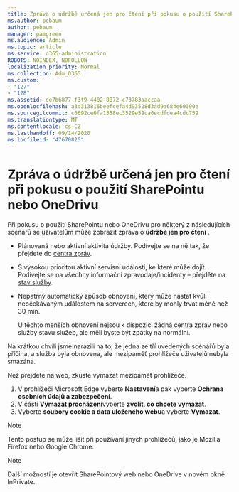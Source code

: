 ```yaml
---
title: Zpráva o údržbě určená jen pro čtení při pokusu o použití SharePointu nebo OneDrivu
ms.author: pebaum
author: pebaum
manager: pamgreen
ms.audience: Admin
ms.topic: article
ms.service: o365-administration
ROBOTS: NOINDEX, NOFOLLOW
localization_priority: Normal
ms.collection: Adm_O365
ms.custom:
- "127"
- "128"
ms.assetid: de7b6877-f3f9-4402-8072-c73783aaccaa
ms.openlocfilehash: a3d313816beefcefa4d93528d3ad9a684e60390e
ms.sourcegitcommit: c6692ce0fa1358ec3529e59ca0ecdfdea4cdc759
ms.translationtype: MT
ms.contentlocale: cs-CZ
ms.lasthandoff: 09/14/2020
ms.locfileid: "47670825"
---
```

# <a name="read-only-for-maintenance-message-when-attempting-to-use-sharepoint-or-onedrive"></a>Zpráva o údržbě určená jen pro čtení při pokusu o použití SharePointu nebo OneDrivu

Při pokusu o použití SharePointu nebo OneDrivu pro některý z následujících scénářů se uživatelům může zobrazit zpráva o **údržbě jen pro čtení** . 

-   Plánovaná nebo aktivní aktivita údržby.  Podívejte se na ně tak, že přejdete do [centra zpráv](https://portal.office.com/adminportal/home#/messagecenter).
-   S vysokou prioritou aktivní servisní události, ke které může dojít. Podívejte se na všechny informační zpravodaje/incidenty – přejděte na [stav služby](https://portal.office.com/adminportal/home#/servicehealth).
-   Nepatrný automatický způsob obnovení, který může nastat kvůli neočekávaným událostem na serverech, které by mohly trvat méně než 30 min. 
    
    U těchto menších obnovení nejsou k dispozici žádná centra zpráv nebo služby stavu služeb, ale měli byste být zpátky na normální.

Na krátkou chvíli jsme narazili na to, že jedna ze tří uvedených scénářů byla příčina, a služba byla obnovena, ale mezipaměť prohlížeče uživatelů nebyla smazána.

Než přejdete na web, zkuste vymazat mezipaměť prohlížeče.

1. V prohlížeči Microsoft Edge vyberte **Nastavení**a pak vyberte **Ochrana osobních údajů a zabezpečení**.
2. V části **Vymazat procházení**vyberte **zvolit, co chcete vymazat**.
3. Vyberte **soubory cookie a data uloženého webu**a vyberte **Vymazat**.

>[!Note] 
> Tento postup se může lišit při používání jiných prohlížečů, jako je Mozilla Firefox nebo Google Chrome.

>[!Note] 
> Další možností je otevřít SharePointový web nebo OneDrive v novém okně InPrivate.
